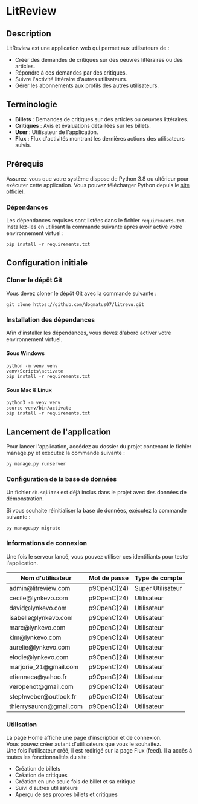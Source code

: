 # LitReview

## Description

LitReview est une application web qui permet aux utilisateurs de :
- Créer des demandes de critiques sur des oeuvres littéraires ou des articles.
- Répondre à ces demandes par des critiques.
- Suivre l'activité littéraire d'autres utilisateurs.
- Gérer les abonnements aux profils des autres utilisateurs.

## Terminologie

- **Billets** : Demandes de critiques sur des articles ou oeuvres littéraires.
- **Critiques** : Avis et évaluations détaillées sur les billets.
- **User** : Utilisateur de l'application.
- **Flux** : Flux d'activités montrant les dernières actions des utilisateurs suivis.

## Prérequis

Assurez-vous que votre système dispose de Python 3.8 ou ultérieur pour exécuter cette application. Vous pouvez télécharger Python depuis le [site officiel](https://www.python.org/downloads/).

### Dépendances

Les dépendances requises sont listées dans le fichier `requirements.txt`. Installez-les en utilisant la commande suivante après avoir activé votre environnement virtuel :

```
pip install -r requirements.txt
```

## Configuration initiale

### Cloner le dépôt Git
Vous devez cloner le dépôt Git avec la commande suivante :

```
git clone https://github.com/dogmatus07/litrevu.git
```

### Installation des dépendances

Afin d'installer les dépendances, vous devez d'abord activer votre environnement virtuel.

#### Sous Windows

```
python -m venv venv  
venv\Scripts\activate  
pip install -r requirements.txt
```

#### Sous Mac & Linux

```
python3 -m venv venv
source venv/bin/activate
pip install -r requirements.txt
```

## Lancement de l'application

Pour lancer l'application, accédez au dossier du projet contenant le fichier manage.py et exécutez la commande suivante : 

```
py manage.py runserver
```

### Configuration de la base de données

Un fichier `db.sqlite3` est déjà inclus dans le projet avec des données de démonstration.  

Si vous souhaite réinitialiser la base de données, exécutez la commande suivante : 

```
py manage.py migrate
```

### Informations de connexion

Une fois le serveur lancé, vous pouvez utiliser ces identifiants pour tester l'application.

<table>
    <thead>
        <th scope="col">Nom d'utilisateur</th>
        <th scope="col">Mot de passe</th>
        <th scope="col">Type de compte</th>
    </thead>
    <tbody>
        <tr scope="row">
            <td>admin@litreview.com</td>
            <td>p9OpenC]24)</td>
            <td>Super Utilisateur</td>
        </tr>
        <tr scope="row">
            <td>cecile@lynkevo.com</td>
            <td>p9OpenC]24)</td>
            <td>Utilisateur</td>
        </tr>
        <tr scope="row">
            <td>david@lynkevo.com</td>
            <td>p9OpenC]24)</td>
            <td>Utilisateur</td>
        </tr>
        <tr scope="row">
            <td>isabelle@lynkevo.com</td>
            <td>p9OpenC]24)</td>
            <td>Utilisateur</td>
        </tr>
        <tr scope="row">
            <td>marc@lynkevo.com</td>
            <td>p9OpenC]24)</td>
            <td>Utilisateur</td>
        </tr>
        <tr scope="row">
            <td>kim@lynkevo.com</td>
            <td>p9OpenC]24)</td>
            <td>Utilisateur</td>
        </tr>
        <tr scope="row">
            <td>aurelie@lynkevo.com</td>
            <td>p9OpenC]24)</td>
            <td>Utilisateur</td>
        </tr>
        <tr scope="row">
            <td>elodie@lynkevo.com</td>
            <td>p9OpenC]24)</td>
            <td>Utilisateur</td>
        </tr>
        <tr scope="row">
            <td>marjorie_21@gmail.com</td>
            <td>p9OpenC]24)</td>
            <td>Utilisateur</td>
        </tr>
        <tr scope="row">
            <td>etienneca@yahoo.fr</td>
            <td>p9OpenC]24)</td>
            <td>Utilisateur</td>
        </tr>
        <tr scope="row">
            <td>veropenot@gmail.com</td>
            <td>p9OpenC]24)</td>
            <td>Utilisateur</td>
        </tr>
        <tr scope="row">
            <td>stephweber@outlook.fr</td>
            <td>p9OpenC]24)</td>
            <td>Utilisateur</td>
        </tr>
        <tr scope="row">
            <td>thierrysauron@gmail.com</td>
            <td>p9OpenC]24)</td>
            <td>Utilisateur</td>
        </tr>
    </tbody>
</table>

### Utilisation

La page Home affiche une page d'inscription et de connexion.  
Vous pouvez créer autant d'utilisateurs que vous le souhaitez.  
Une fois l'utilisateur créé, il est redirigé sur la page Flux (feed). 
Il a accès à toutes les fonctionnalités du site :  
- Création de billets
- Création de critiques
- Création en une seule fois de billet et sa critique
- Suivi d'autres utilisateurs
- Aperçu de ses propres billets et critiques
